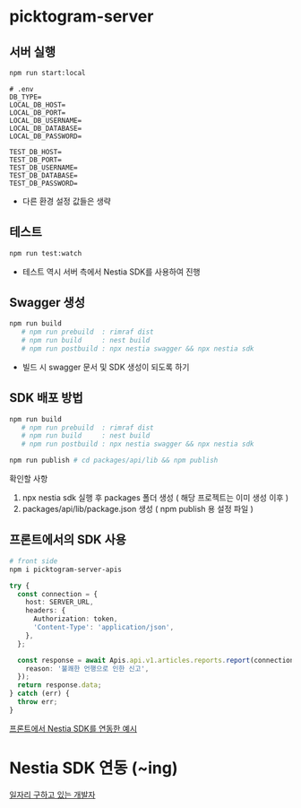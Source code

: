 # picktogram-server

## 서버 실행

```bash
npm run start:local
```

```text
# .env
DB_TYPE=
LOCAL_DB_HOST=
LOCAL_DB_PORT=
LOCAL_DB_USERNAME=
LOCAL_DB_DATABASE=
LOCAL_DB_PASSWORD=

TEST_DB_HOST=
TEST_DB_PORT=
TEST_DB_USERNAME=
TEST_DB_DATABASE=
TEST_DB_PASSWORD=
```

- 다른 환경 설정 값들은 생략

## 테스트

```bash
npm run test:watch
```

- 테스트 역시 서버 측에서 Nestia SDK를 사용하여 진행

## Swagger 생성

```bash
npm run build
   # npm run prebuild  : rimraf dist
   # npm run build     : nest build
   # npm run postbuild : npx nestia swagger && npx nestia sdk
```

- 빌드 시 swagger 문서 및 SDK 생성이 되도록 하기

## SDK 배포 방법

```bash
npm run build
   # npm run prebuild  : rimraf dist
   # npm run build     : nest build
   # npm run postbuild : npx nestia swagger && npx nestia sdk

npm run publish # cd packages/api/lib && npm publish
```

확인할 사항

1. npx nestia sdk 실행 후 packages 폴더 생성 ( 해당 프로젝트는 이미 생성 이후 )
2. packages/api/lib/package.json 생성 ( npm publish 용 설정 파일 )

## 프론트에서의 SDK 사용

```bash
# front side
npm i picktogram-server-apis
```

```typescript
try {
  const connection = {
    host: SERVER_URL,
    headers: {
      Authorization: token,
      'Content-Type': 'application/json',
    },
  };

  const response = await Apis.api.v1.articles.reports.report(connection, articleId, {
    reason: '불쾌한 언행으로 인한 신고',
  });
  return response.data;
} catch (err) {
  throw err;
}
```

[프론트에서 Nestia SDK를 연동한 예시](https://github.com/picktogram/front/blob/feature/user/picktogram/src/components/main/components/card/cardModal.tsx#L20)

# Nestia SDK 연동 (~ing)

[일자리 구하고 있는 개발자](https://sunrise-push-ffa.notion.site/BK-f28d897b19c44e0e992c6f6ff6161fc5)
